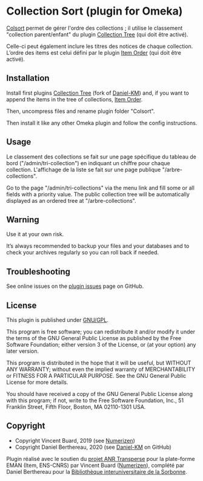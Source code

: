 Collection Sort (plugin for Omeka)
==================================

[Colsort] permet de gérer l'ordre des collections ; il utilise le classement
"collection parent/enfant" du plugin [Collection Tree] (qui doit être activé).

Celle-ci peut également inclure les titres des notices de chaque collection.
L’ordre des items est celui défini par le plugin [Item Order] (qui doit être
activé).


Installation
------------

Install first plugins [Collection Tree] (fork of [Daniel-KM]) and, if you want
to append the items in the tree of collections, [Item Order].

Then, uncompress files and rename plugin folder "Colsort".

Then install it like any other Omeka plugin and follow the config instructions.


Usage
-----

Le classement des collections se fait sur une page spécifique du tableau de
bord ("/admin/tri-collection") en indiquant un chiffre pour chaque collection.
L'affichage de la liste se fait sur une page publique "/arbre-collections".

Go to the page "/admin/tri-collections" via the menu link and fill some or all
fields with a priority value. The public collection tree will be automatically
displayed as an ordered tree at "/arbre-collections".


Warning
-------

Use it at your own risk.

It’s always recommended to backup your files and your databases and to check
your archives regularly so you can roll back if needed.


Troubleshooting
---------------

See online issues on the [plugin issues] page on GitHub.


License
-------

This plugin is published under [GNU/GPL].

This program is free software; you can redistribute it and/or modify it under
the terms of the GNU General Public License as published by the Free Software
Foundation; either version 3 of the License, or (at your option) any later
version.

This program is distributed in the hope that it will be useful, but WITHOUT
ANY WARRANTY; without even the implied warranty of MERCHANTABILITY or FITNESS
FOR A PARTICULAR PURPOSE. See the GNU General Public License for more
details.

You should have received a copy of the GNU General Public License along with
this program; if not, write to the Free Software Foundation, Inc.,
51 Franklin Street, Fifth Floor, Boston, MA 02110-1301 USA.


Copyright
---------

* Copyright Vincent Buard, 2019 (see [Numerizen])
* Copyright Daniel Berthereau, 2020 (see [Daniel-KM] on GitHub)

Plugin réalisé avec le soutien du [projet ANR Transperse] pour la plate-forme
EMAN (Item, ENS-CNRS) par Vincent Buard ([Numerizen]), complété par Daniel Berthereau
pour la [Bibliothèque interuniversitaire de la Sorbonne].


[Colsort]: https://github.com/ENS-ITEM/Colsort
[Omeka]: https://omeka.org/classic
[Collection Tree]: https://github.com/Daniel-KM/Omeka-plugin-CollectionTree
[Item Order]: https://omeka.org/classic/plugins/ItemOrder
[plugin issues]: https://github.com/ENS-ITEM/Colsort/issues
[CeCILL v2.1]: https://www.cecill.info/licences/Licence_CeCILL_V2.1-en.html
[GNU/GPL]: https://www.gnu.org/licenses/gpl-3.0.html
[projet ANR Transperse]: https://transperse.hypotheses.org
[Bibliothèque interuniversitaire de la Sorbonne]: https://nubis.univ-paris1.fr
[Numerizen]: http://numerizen.com
[Daniel-KM]: https://github.com/Daniel-KM "Daniel Berthereau"
